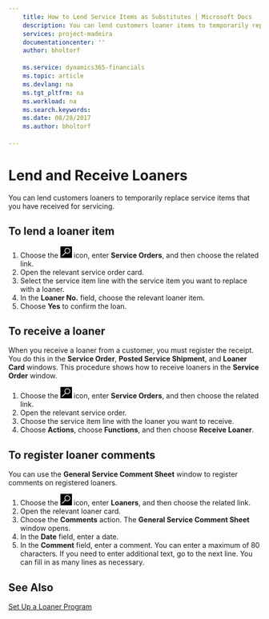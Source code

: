```yaml
---
    title: How to Lend Service Items as Substitutes | Microsoft Docs
    description: You can lend customers loaner items to temporarily replace service items that you have received for servicing.
    services: project-madeira
    documentationcenter: ''
    author: bholtorf

    ms.service: dynamics365-financials
    ms.topic: article
    ms.devlang: na
    ms.tgt_pltfrm: na
    ms.workload: na
    ms.search.keywords:
    ms.date: 08/28/2017
    ms.author: bholtorf

---
```

# Lend and Receive Loaners
You can lend customers loaners to temporarily replace service items that you have received for servicing.  
  
## To lend a loaner item    
1. Choose the ![Search for Page or Report](media/ui-search/search_small.png "Search for Page or Report icon") icon, enter **Service Orders**, and then choose the related link.  
2. Open the relevant service order card.  
3. Select the service item line with the service item you want to replace with a loaner.  
4. In the **Loaner No.** field, choose the relevant loaner item.  
5. Choose **Yes** to confirm the loan.  

## To receive a loaner  
When you receive a loaner from a customer, you must register the receipt. You do this in the **Service Order**, **Posted Service Shipment**, and **Loaner Card** windows. This procedure shows how to receive loaners in the **Service Order** window.  
  
1. Choose the ![Search for Page or Report](media/ui-search/search_small.png "Search for Page or Report icon") icon, enter **Service Orders**, and then choose the related link.  
2. Open the relevant service order.  
3. Choose the service item line with the loaner you want to receive.  
4. Choose **Actions**, choose **Functions**, and then choose **Receive Loaner**.  

## To register loaner comments  
You can use the **General Service Comment Sheet** window to register comments on registered loaners.  
  
1. Choose the ![Search for Page or Report](media/ui-search/search_small.png "Search for Page or Report icon") icon, enter **Loaners**, and then choose the related link.  
2. Open the relevant loaner card.  
3. Choose the **Comments** action. The **General Service Comment Sheet** window opens.  
4. In the **Date** field, enter a date.  
5. In the **Comment** field, enter a comment. You can enter a maximum of 80 characters. If you need to enter additional text, go to the next line. You can fill in as many lines as necessary.  
  
## See Also  
[Set Up a Loaner Program](service-how-setup-loaner-program.md)   

